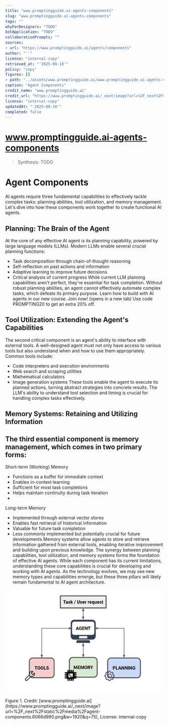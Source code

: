 ```yaml
---
title: "www.promptingguide.ai-agents-components"
slug: "www.promptingguide.ai-agents-components"
tags: ""
whyForDesigners: "TODO"
botApplication: "TODO"
collaborationPrompts: ""
sources:
- url: "https://www.promptingguide.ai/agents/components"
author: "''"
license: "internal-copy"
retrieved_at: "'2025-08-18'"
policy: "copy"
figures: []
- path: "../assets/www.promptingguide.ai/www.promptingguide.ai-agents-components/34fa33e41a40.webp"
caption: "Agent Components"
credit_name: "www.promptingguide.ai"
credit_url: "https://www.promptingguide.ai/_next/image?url=%2F_next%2Fstatic%2Fmedia%2Fagent-components.6066d990.png&w=1920&q=75"
license: "internal-copy"
updatedAt: "'2025-08-18'"
completed: false
---
```


# www.promptingguide.ai-agents-components

> Synthesis: TODO

# Agent Components
AI agents require three fundamental capabilities to effectively tackle complex tasks: planning abilities, tool utilization, and memory management. Let's dive into how these components work together to create functional AI agents.
## Planning: The Brain of the Agent
At the core of any effective AI agent is its planning capability, powered by large language models (LLMs). Modern LLMs enable several crucial planning functions:
- Task decomposition through chain-of-thought reasoning
- Self-reflection on past actions and information
- Adaptive learning to improve future decisions
- Critical analysis of current progress
While current LLM planning capabilities aren't perfect, they're essential for task completion. Without robust planning abilities, an agent cannot effectively automate complex tasks, which defeats its primary purpose.
Learn how to build with AI agents in our new course. Join now! (opens in a new tab) Use code PROMPTING20 to get an extra 20% off.
## Tool Utilization: Extending the Agent's Capabilities
The second critical component is an agent's ability to interface with external tools. A well-designed agent must not only have access to various tools but also understand when and how to use them appropriately. Common tools include:
- Code interpreters and execution environments
- Web search and scraping utilities
- Mathematical calculators
- Image generation systems
These tools enable the agent to execute its planned actions, turning abstract strategies into concrete results. The LLM's ability to understand tool selection and timing is crucial for handling complex tasks effectively.
## Memory Systems: Retaining and Utilizing Information
The third essential component is memory management, which comes in two primary forms:
-
Short-term (Working) Memory
- Functions as a buffer for immediate context
- Enables in-context learning
- Sufficient for most task completions
- Helps maintain continuity during task iteration
-
Long-term Memory
- Implemented through external vector stores
- Enables fast retrieval of historical information
- Valuable for future task completion
- Less commonly implemented but potentially crucial for future developments
Memory systems allow agents to store and retrieve information gathered from external tools, enabling iterative improvement and building upon previous knowledge.
The synergy between planning capabilities, tool utilization, and memory systems forms the foundation of effective AI agents. While each component has its current limitations, understanding these core capabilities is crucial for developing and working with AI agents. As the technology evolves, we may see new memory types and capabilities emerge, but these three pillars will likely remain fundamental to AI agent architecture.

![Agent Components](../assets/www.promptingguide.ai/www.promptingguide.ai-agents-components/34fa33e41a40.webp)
<figcaption>Figure 1. Credit: [www.promptingguide.ai](https://www.promptingguide.ai/_next/image?url=%2F_next%2Fstatic%2Fmedia%2Fagent-components.6066d990.png&w=1920&q=75), License: internal-copy</figcaption>
